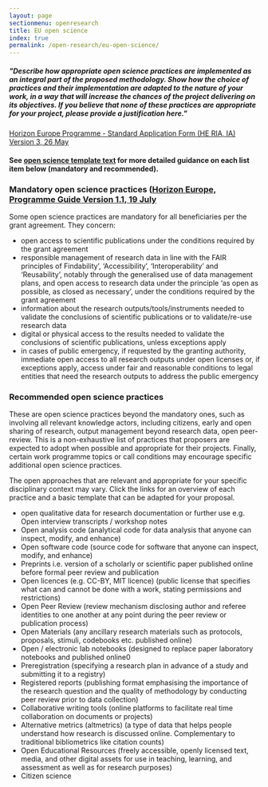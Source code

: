 ```yaml
---
layout: page
sectionmenu: openresearch
title: EU open science
index: true
permalink: /open-research/eu-open-science/
---
```


##### "Describe how appropriate open science practices are implemented as an integral part of the proposed methodology. Show how the choice of practices and their implementation are adapted to the nature of your work, in a way that will increase the chances of the project delivering on its objectives. If you believe that none of these practices are appropriate for your project, please provide a justification here." 
[Horizon Europe Programme - Standard Application Form (HE RIA, IA) Version 3, 26 May](https://ec.europa.eu/info/funding-tenders/opportunities/docs/2021-2027/horizon/temp-form/af/af_he-ria-ia_en.pdf) 

#### See [open science template text](https://handbook.researchdata.leeds.ac.uk/open-research/open-science-template/) for more detailed guidance on each list item below (mandatory and recommended).

### Mandatory open science practices ([Horizon Europe, Programme Guide Version 1.1, 19 July](https://ec.europa.eu/info/funding-tenders/opportunities/docs/2021-2027/horizon/guidance/programme-guide_horizon_en.pdf)

Some open science practices are mandatory for all beneficiaries per the grant agreement. They concern:

* open access to scientific publications under the conditions required by the grant agreement
* responsible management of research data in line with the FAIR principles of Findability’, ‘Accessibility’, ‘Interoperability’ and ‘Reusability’, notably through the generalised use of data management plans, and open access to research data under the principle ‘as open as possible, as closed as necessary’, under the conditions required by the grant agreement
* information about the research outputs/tools/instruments needed to validate the conclusions of scientific publications or to validate/re-use research data
* digital or physical access to the results needed to validate the conclusions of scientific publications, unless exceptions apply
* in cases of public emergency, if requested by the granting authority, immediate open access to all research outputs under open licenses or, if exceptions apply, access under fair and reasonable conditions to legal entities that need the research outputs to address the public emergency

### Recommended open science practices

These are open science practices beyond the mandatory ones, such as involving all relevant knowledge actors, including citizens, early and open sharing of research,
output management beyond research data, open peer-review. This is a non-exhaustive list of practices that proposers are expected to adopt when possible and appropriate for
their projects. Finally, certain work programme topics or call conditions may encourage specific additional open science practices.

The open approaches that are relevant and appropriate for your specific disciplinary context may vary. Click the links for an overview of each practice and a basic template that can be adapted for your proposal.


* open qualitative data for research documentation or further use e.g. Open interview transcripts / workshop notes
* Open analysis code (analytical code for data analysis that anyone can inspect, modify, and enhance)
* Open software code (source code for software that anyone can inspect, modify, and enhance)
* Preprints i.e. version of a scholarly or scientific paper published online before formal peer review and publication
* Open licences (e.g. CC-BY, MIT licence) (public license that specifies what can and cannot be done with a work, stating permissions and restrictions)
* Open Peer Review (review mechanism disclosing author and referee identities to one another at any point during the peer review or publication process)
* Open Materials (any ancillary research materials such as protocols, proposals, stimuli, codebooks etc. published online)
* Open / electronic lab notebooks (designed to replace paper laboratory notebooks and published online0
* Preregistration (specifying a research plan in advance of a study and submitting it to a registry)
* Registered reports (publishing format emphasising the importance of the research question and the quality of methodology by conducting peer review prior to data collection)
* Collaborative writing tools (online platforms to facilitate real time collaboration on documents or projects)
* Alternative metrics (altmetrics) (a type of data that helps people understand how research is discussed online. Complementary to traditional bibliometrics like citation counts)
* Open Educational Resources (freely accessible, openly licensed text, media, and other digital assets for use in teaching, learning, and assessment as well as for research purposes)
* Citizen science	
